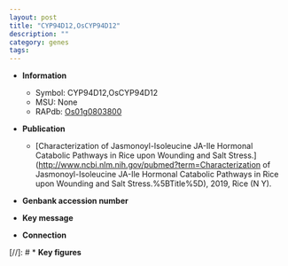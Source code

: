 ```yaml
---
layout: post
title: "CYP94D12,OsCYP94D12"
description: ""
category: genes
tags: 
---
```


* **Information**  
    + Symbol: CYP94D12,OsCYP94D12  
    + MSU: None  
    + RAPdb: [Os01g0803800](http://rapdb.dna.affrc.go.jp/viewer/gbrowse_details/irgsp1?name=Os01g0803800)  

* **Publication**  
    + [Characterization of Jasmonoyl-Isoleucine JA-Ile Hormonal Catabolic Pathways in Rice upon Wounding and Salt Stress.](http://www.ncbi.nlm.nih.gov/pubmed?term=Characterization of Jasmonoyl-Isoleucine JA-Ile Hormonal Catabolic Pathways in Rice upon Wounding and Salt Stress.%5BTitle%5D), 2019, Rice (N Y).

* **Genbank accession number**  

* **Key message**  

* **Connection**  

[//]: # * **Key figures**  


